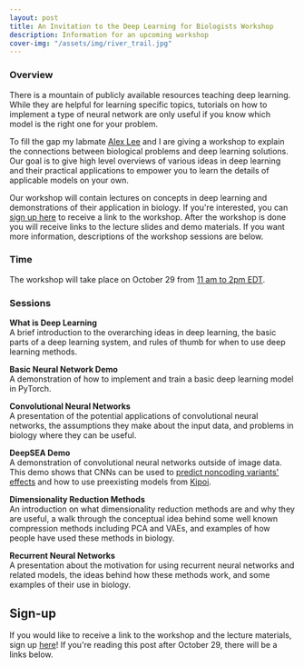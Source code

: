 ```yaml
---
layout: post
title: An Invitation to the Deep Learning for Biologists Workshop
description: Information for an upcoming workshop
cover-img: "/assets/img/river_trail.jpg"
---
```


### Overview

There is a mountain of publicly available resources teaching deep learning.
While they are helpful for learning specific topics, tutorials on how to implement a type of neural network are only useful if you know which model is the right one for your problem.

To fill the gap my labmate [Alex Lee](https://www.greenelab.com/members/alex-lee.html) and I are giving a workshop to explain the connections between biological problems and deep learning solutions.
Our goal is to give high level overviews of various ideas in deep learning and their practical applications to empower you to learn the details of applicable models on your own.

Our workshop will contain lectures on concepts in deep learning and demonstrations of their application in biology.
If you're interested, you can [sign up here](https://forms.gle/u9aMTvuG1vpGXsDLA) to receive a link to the workshop.
After the workshop is done you will receive links to the lecture slides and demo materials.
If you want more information, descriptions of the workshop sessions are below.

### Time
The workshop will take place on October 29 from [11 am to 2pm EDT](https://everytimezone.com/s/e92c0d99).

### Sessions 
**What is Deep Learning**  
A brief introduction to the overarching ideas in deep learning, the basic parts of a deep learning system, and rules of thumb for when to use deep learning methods.

**Basic Neural Network Demo**  
A demonstration of how to implement and train a basic deep learning model in PyTorch.

**Convolutional Neural Networks**  
A presentation of the potential applications of convolutional neural networks, the assumptions they make about the input data, and problems in biology where they can be useful.

**DeepSEA Demo**  
A demonstration of convolutional neural networks outside of image data.
This demo shows that CNNs can be used to [predict noncoding variants' effects](https://www.nature.com/articles/nmeth.3547) and how to use preexisting models from [Kipoi](https://kipoi.org/).

**Dimensionality Reduction Methods**  
An introduction on what dimensionality reduction methods are and why they are useful, a walk through the conceptual idea behind some well known compression methods including PCA and VAEs, and examples of how people have used these methods in biology.

**Recurrent Neural Networks**  
A presentation about the motivation for using recurrent neural networks and related models, the ideas behind how these methods work, and some examples of their use in biology.

## Sign-up
If you would like to receive a link to the workshop and the lecture materials, sign up [here](https://forms.gle/u9aMTvuG1vpGXsDLA)!
If you're reading this post after October 29, there will be a links below.
